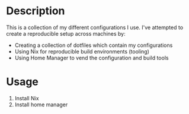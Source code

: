 # Description

This is a collection of my different configurations I use. I've attempted to create a reproducible setup across machines by:

- Creating a collection of dotfiles  which contain my configurations
- Using Nix for reproducible build environments (tooling)
- Using Home Manager to vend the configuration and build tools

# Usage

1. Install Nix
2. Install home manager

